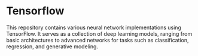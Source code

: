 # Tensorflow

This repository contains various neural network implementations using TensorFlow. It serves as a collection of deep learning models, ranging from basic architectures to advanced networks for tasks such as classification, regression, and generative modeling.
